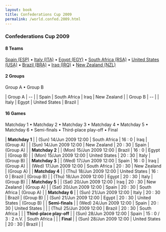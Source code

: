 ```yaml
---
layout: book
title: Confederations Cup 2009
permalink: /world.confed.2009.html
---
```



### Confederations Cup 2009


#### 8 Teams


 [Spain (ESP)](es.html#esp)   •  [Italy (ITA)](it.html#ita)   •  [Egypt (EGY)](eg.html#egy)   •  [South Africa (RSA)](za.html#rsa)   •  [United States (USA)](us.html#usa)   •  [Brazil (BRA)](br.html#bra)   •  [Iraq (IRQ)](iq.html#irq)   •  [New Zealand (NZL)](nz.html#nzl)  



#### 2 Groups

 Group A •  Group B

| Group A | -- |  | Spain  | South Africa  | Iraq  | New Zealand  |
| Group B | -- |  | Italy  | Egypt  | United States  | Brazil  |

 



#### 16 Games

 Matchday 1 •  Matchday 2 •  Matchday 3 •  Matchday 4 •  Matchday 5 •  Matchday 6 •  Semi-finals •  Third-place play-off •  Final


| **Matchday 1**  |
| (Sun) 14/Jun 2009 12:00 | South Africa | 16 : 0 | Iraq | (Group A) |
| (Sun) 14/Jun 2009 12:00 | New Zealand | 20 : 30 | Spain | (Group A) |
| **Matchday 2**  |
| (Mon) 15/Jun 2009 12:00 | Brazil | 16 : 0 | Egypt | (Group B) |
| (Mon) 15/Jun 2009 12:00 | United States | 20 : 30 | Italy | (Group B) |
| **Matchday 3**  |
| (Wed) 17/Jun 2009 12:00 | Spain | 16 : 0 | Iraq | (Group A) |
| (Wed) 17/Jun 2009 12:00 | South Africa | 20 : 30 | New Zealand | (Group A) |
| **Matchday 4**  |
| (Thu) 18/Jun 2009 12:00 | United States | 16 : 0 | Brazil | (Group B) |
| (Thu) 18/Jun 2009 12:00 | Egypt | 20 : 30 | Italy | (Group B) |
| **Matchday 5**  |
| (Sat) 20/Jun 2009 12:00 | Iraq | 20 : 30 | New Zealand | (Group A) |
| (Sat) 20/Jun 2009 12:00 | Spain | 20 : 30 | South Africa | (Group A) |
| **Matchday 6**  |
| (Sun) 21/Jun 2009 12:00 | Italy | 20 : 30 | Brazil | (Group B) |
| (Sun) 21/Jun 2009 12:00 | Egypt | 20 : 30 | United States | (Group B) |
| **Semi-finals**  |
| (Wed) 24/Jun 2009 12:00 | Spain | 20 : 30 | United States |  |
| (Thu) 25/Jun 2009 12:00 | Brazil | 20 : 30 | South Africa |  |
| **Third-place play-off**  |
| (Sun) 28/Jun 2009 12:00 | Spain | 15 : 0 / 3 : 2 n.V. | South Africa |  |
| **Final**  |
| (Sun) 28/Jun 2009 12:00 | United States | 20 : 30 | Brazil |  |
